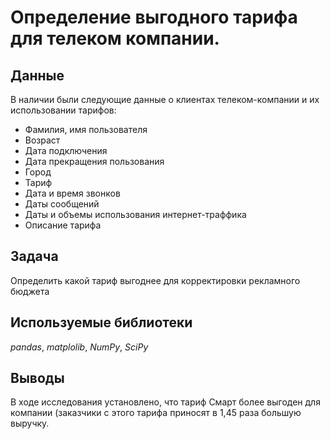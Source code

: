 # Определение выгодного тарифа для телеком компании.


## Данные

В наличии были следующие данные о клиентах телеком-компании и их использовании тарифов:
- Фамилия, имя пользователя
- Возраст
- Дата подключения
- Дата прекращения пользования
- Город
- Тариф
- Дата и время звонков
- Даты сообщений
- Даты и объемы использования интернет-траффика
- Описание тарифа


## Задача

Определить какой тариф выгоднее для корректировки рекламного бюджета

## Используемые библиотеки
*pandas*, *matplolib*, *NumPy*, *SciPy*

## Выводы

В ходе исследования установлено, что тариф Смарт более выгоден для компании (заказчики с этого тарифа приносят в 1,45 раза большую выручку.
